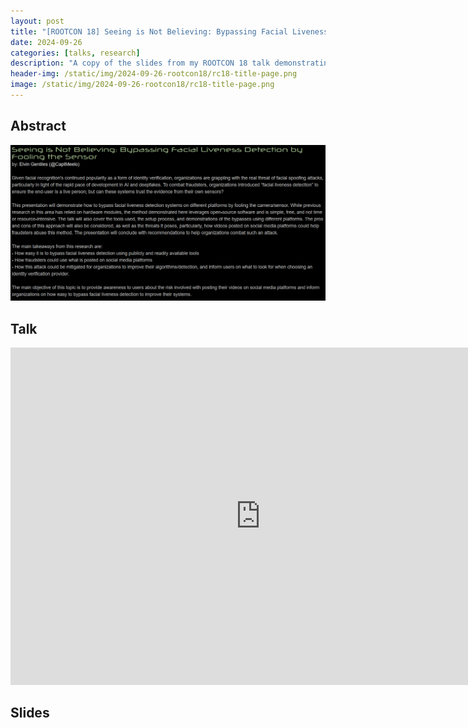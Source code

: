 ```yaml
---
layout: post
title: "[ROOTCON 18] Seeing is Not Believing: Bypassing Facial Liveness Detection by Fooling the Sensor"
date: 2024-09-26
categories: [talks, research]
description: "A copy of the slides from my ROOTCON 18 talk demonstrating how to bypass facial liveness detection systems on different platforms."
header-img: /static/img/2024-09-26-rootcon18/rc18-title-page.png
image: /static/img/2024-09-26-rootcon18/rc18-title-page.png
---
```


## Abstract

[![Abstract](/static/img/2024-09-26-rootcon18/rc18-abstract.png)](/static/img/2024-09-26-rootcon18/rc18-abstract.png)

## Talk

<p align="center">
  <iframe
    width="800"
    height="540"
    src="https://www.youtube.com/embed/9a5VojeUu24?si=RgPPZIDyLH3RSj9G" 
    frameborder="0" 
    allow="accelerometer; autoplay; clipboard-write; encrypted-media; gyroscope; picture-in-picture; web-share" 
    referrerpolicy="strict-origin-when-cross-origin" 
    allowfullscreen
    ></iframe>
</p>

## Slides

<object data="/static/img/2024-09-26-rootcon18/slides.pdf" width="800" height="400" type='application/pdf'></object>
